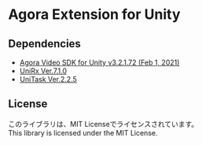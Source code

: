 # Agora Extension for Unity

## Dependencies
- [Agora Video SDK for Unity v3.2.1.72 (Feb 1, 2021)](https://assetstore.unity.com/packages/tools/video/agora-video-sdk-for-unity-134502)
- [UniRx Ver.7.1.0](https://github.com/neuecc/UniRx/releases/tag/7.1.0)
- [UniTask Ver.2.2.5](https://github.com/Cysharp/UniTask/releases/tag/2.2.5)

## License
このライブラリは、MIT Licenseでライセンスされています。  
This library is licensed under the MIT License.
